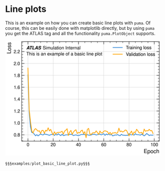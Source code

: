 # Line plots

This is an example on how you can create basic line plots with `puma`.
Of course, this can be easily done with matplotlib directly, but by using `puma` you
get the ATLAS tag and all the functionality `puma.PlotObject` supports.

<img src=https://github.com/umami-hep/puma/raw/examples-material/line_plot_example.png width=500>

```py
§§§examples/plot_basic_line_plot.py§§§
```